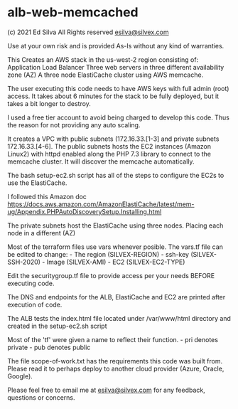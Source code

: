 # alb-web-memcached

(c) 2021 Ed Silva
All Rights reserved
esilva@silvex.com

Use at your own risk and is provided As-Is without any kind of warranties. 

This Creates an AWS stack in the us-west-2 region consisting of: 
    Application Load Balancer
    Three web servers in three different availability zone (AZ)
    A three node ElastiCache cluster using AWS memcache. 

The user executing this code needs to have AWS keys with full admin (root) access.
It takes about 6 minutes for the stack to be fully deployed, but it takes a bit longer to destroy.

I used a free tier account to avoid being charged to develop this code.
Thus the reason for not providing any auto scaling.

It creates a VPC with public subnets (172.16.33.[1-3] and private subnets 172.16.33.[4-6].
  The public subnets hosts the EC2 instances (Amazon Linux2) with httpd enabled along 
  the PHP 7.3 library to connect to the memcache cluster. It will discover the memcache automatically.
  
  The bash setup-ec2.sh script has all of the steps to configure the EC2s to use the ElastiCache.
  
  I followed this Amazon doc https://docs.aws.amazon.com/AmazonElastiCache/latest/mem-ug/Appendix.PHPAutoDiscoverySetup.Installing.html

  The private subnets host the ElastiCache using three nodes. Placing each node
  in a different (AZ)
  
  Most of the terraform files use vars whenever posible.
    The vars.tf file can be edited to change:
     - The region (SILVEX-REGION)
     - ssh-key (SILVEX-SSH-2020)
     - Image (SILVEX-AMI)
     - EC2 (SILVEX-EC2-TYPE)
     
  Edit the securitygroup.tf file to provide access per your needs BEFORE executing code.
    
  The DNS and endpoints for the ALB, ElastiCache and EC2 are printed after execution of code.
  
  The ALB tests the index.html file located under /var/www/html directory and created in the setup-ec2.sh script
  
  Most of the 'tf' were given a name to reflect their function.
    - pri denotes private
    - pub denotes public
  
  The file scope-of-work.txt has the requirements this code was built from.
  Please read it to perhaps deploy to another cloud provider (Azure, Oracle, Google).
  
Please feel free to email me at esilva@silvex.com for any feedback, questions or concerns.
